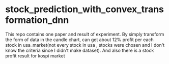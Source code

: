 # stock_prediction_with_convex_transformation_dnn
This repo contains one paper and result of experiment. By simply transform the form of data in the candle chart, can get about 12% profit per each stock in usa_market(not every stock in usa , stocks were chosen and I don't know the criteria since I didn't make dataset). And also there is a stock profit result for kospi market
